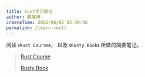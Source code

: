```yaml
---
title: rust学习简记
author: 鹏展博
createTime: 2022/06/02 03:40:46
permalink: /learn-rust/
---
```


阅读 `《Rust Course》`， 以及 `《Rusty Book》` 所做的简要笔记。

> [Rust Course](https://course.rs/basic/variable.html)
> 
> [Rusty Book](https://rusty.rs/about.html)
